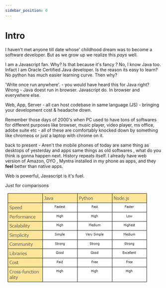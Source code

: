 ```yaml
---
sidebar_position: 0
---
```


# Intro

I haven't met anyone till date whose' childhood dream was to become a software developer.
But as we grow up we realize this *pays* well.

I am a Javascript fan. Why? Is that because it's fancy ? No, I know Java too. Infact I am Oracle Certified Java developer. Is the reason its easy to learn? No python has much easier learning curve. Then why? 


'Write once run anywhere'. - you would have heard this for Java right? Wrong - Java doest run in browser. Javascript do. 
In browser and everywhere else.

Web, App, Server - all can host codebase in same language (JS) - bringing your development cost & headache down.

Remember those days of 2000's when PC used to have tons of softwares for different purposes like browser, music player, video player, ms office, adobe suite etc - all of these are comfortably knocked down by something like chromeos or just a laptop with chrome on it.

back to present - Aren't the mobile phones of today are same thing as desktops of yesterday and apps same things as old softwares , what do you think is gonna happen next. History repeats itself. I already have web version of Amazon, OYO , Myntra installed in my phone as apps, and they **feel** better than native apps.


Web is powerful, Javascript is it's fuel.







<!-- 
## Start by reading topics on your left

Get started by **creating a new site**.

Or **try Docusaurus immediately** with **[docusaurus.new](https://docusaurus.new)**.

## Generate a new site

Generate a new Docusaurus site using the **classic template**:

```shell
npm init docusaurus@latest my-website classic
```

## Start your site

Run the development server:

```shell
cd my-website

npx docusaurus start
```

Your site starts at `http://localhost:3000`.

Open `docs/intro.md` and edit some lines: the site **reloads automatically** and display your changes. 
-->

Just for  comparisons

![Java vs Js vs Python](./DSA/images/jsvsjava.png)
